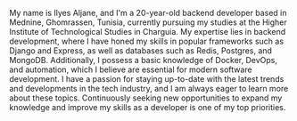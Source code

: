 My name is Ilyes Aljane, and I'm a 20-year-old backend developer based in Mednine, Ghomrassen, Tunisia, currently pursuing my studies at the Higher Institute of Technological Studies in Charguia. My expertise lies in backend development, where I have honed my skills in popular frameworks such as Django and Express, as well as databases such as Redis, Postgres, and MongoDB. Additionally, I possess a basic knowledge of Docker, DevOps, and automation, which I believe are essential for modern software development. I have a passion for staying up-to-date with the latest trends and developments in the tech industry, and I am always eager to learn more about these topics. Continuously seeking new opportunities to expand my knowledge and improve my skills as a developer is one of my top priorities.


<!---
ilylas/ilylas is a ✨ special ✨ repository because its `README.md` (this file) appears on your GitHub profile.
You can click the Preview link to take a look at your changes.
--->

